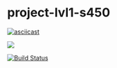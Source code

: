 # project-lvl1-s450

[![asciicast](https://asciinema.org/a/jB3LG0mcHIgh5aDPavBG6f327.svg)](https://asciinema.org/a/jB3LG0mcHIgh5aDPavBG6f327)

<a href="https://codeclimate.com/github/78RUS/project-lvl1-s450/maintainability"><img src="https://api.codeclimate.com/v1/badges/8f2d4df272f27454659c/maintainability" /></a>

[![Build Status](https://travis-ci.org/78RUS/project-lvl1-s450.svg?branch=master)](https://travis-ci.org/78RUS/project-lvl1-s450)
